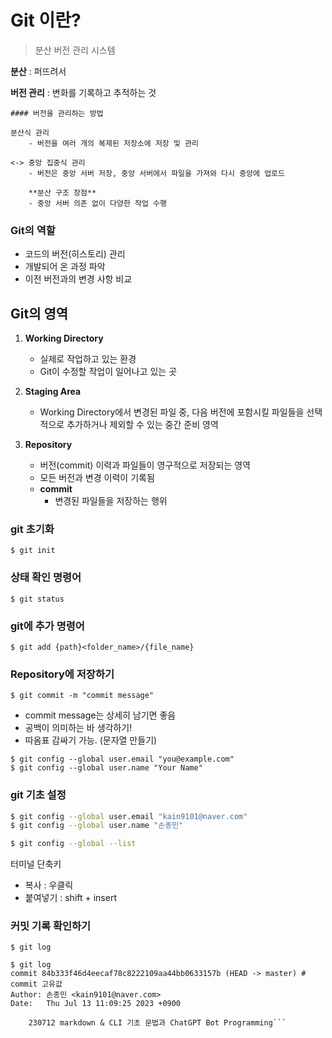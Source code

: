 # Git 이란?
> 분산 버전 관리 시스템

**분산** : 퍼뜨려서

**버전 관리** : 변화를 기록하고 추적하는 것

```
#### 버전을 관리하는 방법

분산식 관리
    - 버전을 여러 개의 복제된 저장소에 저장 및 관리

<-> 중앙 집중식 관리
    - 버전은 중앙 서버 저장, 중앙 서버에서 파일을 가져와 다시 중앙에 업로드

    **분산 구조 장점**
    - 중앙 서버 의존 없이 다양한 작업 수행
```

### Git의 역할
- 코드의 버전(히스토리) 관리
- 개발되어 온 과정 파악
- 이전 버전과의 변경 사항 비교

## Git의 영역
1. **Working Directory**
    - 실제로 작업하고 있는 환경
    - Git이 수정할 작업이 일어나고 있는 곳
 
2. **Staging Area**
    - Working Directory에서 변경된 파일 중, 다음 버전에 포함시킬 파일들을 선택적으로 추가하거나 제외할 수 있는 중간 준비 영역


3. **Repository**
    - 버전(commit) 이력과 파일들이 영구적으로 저장되는 영역
    - 모든 버전과 변경 이력이 기록됨
    - **commit**
        - 변경된 파일들을 저장하는 행위
### git 초기화
```
$ git init
```

### 상태 확인 명령어
```
$ git status
```

### git에 추가 명령어
```
$ git add {path}<folder_name>/{file_name}
```

### Repository에 저장하기
```
$ git commit -m "commit message"
```
- commit message는 상세히 남기면 좋음
- 공백이 의미하는 바 생각하기!
- 따옴표 감싸기 가능. (문자열 만들기)
```
$ git config --global user.email "you@example.com"
$ git config --global user.name "Your Name"
```
### git 기초 설정
```bash
$ git config --global user.email "kain9101@naver.com"
$ git config --global user.name "손종민"

$ git config --global --list
```

터미널 단축키
- 복사 : 우클릭
- 붙여넣기 : shift + insert

### 커밋 기록 확인하기
```
$ git log
```

```
$ git log
commit 84b333f46d4eecaf78c8222109aa44bb0633157b (HEAD -> master) # commit 고유값
Author: 손종민 <kain9101@naver.com>
Date:   Thu Jul 13 11:09:25 2023 +0900

    230712 markdown & CLI 기초 문법과 ChatGPT Bot Programming```